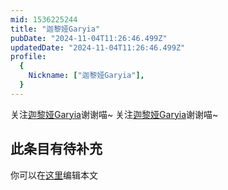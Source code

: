 ```yaml
---
mid: 1536225244
title: "迦黎娅Garyia"
pubDate: "2024-11-04T11:26:46.499Z"
updatedDate: "2024-11-04T11:26:46.499Z"
profile:
  {
    Nickname: ["迦黎娅Garyia"],
  }
---
```


关注[迦黎娅Garyia](https://space.bilibili.com/1536225244)谢谢喵~ 关注[迦黎娅Garyia](https://space.bilibili.com/1536225244)谢谢喵~

## 此条目有待补充
你可以在[这里](https://github.com/Yuhanawa/VTuber.ICU/edit/master/src/content/v/迦黎娅Garyia/index.md)编辑本文
